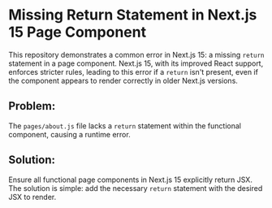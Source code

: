 # Missing Return Statement in Next.js 15 Page Component

This repository demonstrates a common error in Next.js 15: a missing `return` statement in a page component.  Next.js 15, with its improved React support, enforces stricter rules, leading to this error if a `return` isn't present, even if the component appears to render correctly in older Next.js versions.

## Problem:

The `pages/about.js` file lacks a `return` statement within the functional component, causing a runtime error.

## Solution:

Ensure all functional page components in Next.js 15 explicitly return JSX.  The solution is simple: add the necessary `return` statement with the desired JSX to render.
